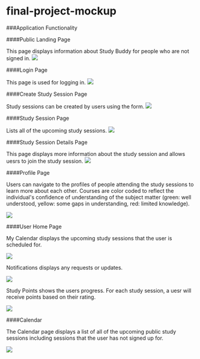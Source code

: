 # final-project-mockup

###Application Functionality

####Public Landing Page

This page displays information about Study Buddy for people who are not signed in.
<img class="ui fluid centered image" src="/doc/public-landing.png">


####Login Page

This page is used for logging in.
<img class="ui fluid centered image" src="/doc/login.png">


####Create Study Session Page

Study sessions can be created by users using the form.
<img class="ui fluid centered image" src="/doc/create-study-session-2.png">


####Study Session Page

Lists all of the upcoming study sessions.
<img class="ui fluid centered image" src="/doc/study-session.png">


####Study Session Details Page

This page displays more information about the study session and allows uesrs to join the study session.
<img class="ui fluid centered image" src="/doc/study-session-details.png">


####Profile Page

Users can navigate to the profiles of people attending the study sessions to learn more about each other. Courses are color coded to reflect the individual's confidence of understanding of the subject matter (green: well understood, yellow: some gaps in understanding, red: limited knowledge). 

<img class="ui fluid centered image" src="/doc/profile-2.png">


####User Home Page

My Calendar displays the upcoming study sessions that the user is scheduled for.

<img class="ui fluid centered image" src="/doc/user-home1.png">


Notifications displays any requests or updates.

<img class="ui fluid centered image" src="/doc/user-home2.png">

Study Points shows the users progress. For each study session, a uesr will receive points based on their rating.

<img class="ui fluid centered image" src="/doc/user-home3.png">


####Calendar

The Calendar page displays a list of all of the upcoming public study sessions including sessions that the user has not signed up for.
 
 <img class="ui fluid centered image" src="/doc/calendar.png">